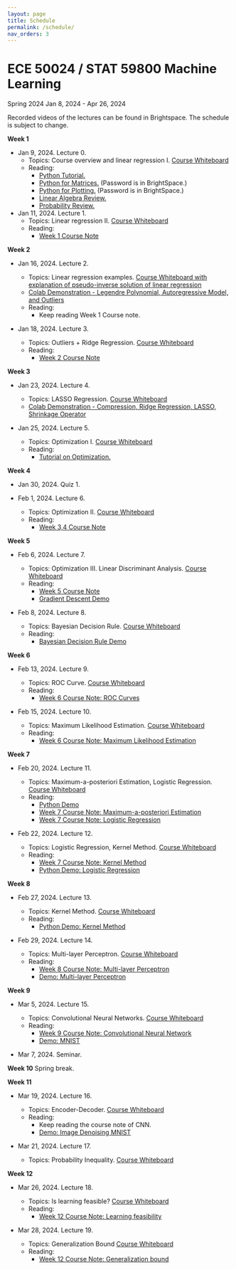 ```yaml
---
layout: page
title: Schedule
permalink: /schedule/
nav_orders: 3
---
```


# ECE 50024 / STAT 59800 Machine Learning
Spring 2024
Jan 8, 2024 - Apr 26, 2024  

Recorded videos of the lectures can be found in Brightspace. The schedule is subject to change. 

**Week 1**
- Jan 9, 2024. Lecture 0. 
    - Topics: Course overview and linear regression I. [Course Whiteboard](https://purdue.brightspace.com/d2l/le/content/949573/viewContent/15676344/View)
    - Reading: 
        - [Python Tutorial.](../resources/python.html) 
        - [Python for Matrices.](https://drive.google.com/file/d/1H7oBGaskGj09dAYjE3uAScMsgOM2aS2S/view) (Password is in BrightSpace.)
        - [Python for Plotting.](https://drive.google.com/file/d/1U_RlofuGRKJMLgyqjwCmpJtC63mPUQ5V/view) (Password is in BrightSpace.)
        - [Linear Algebra Review.](https://engineering.purdue.edu/ChanGroup/ECE595/files/Tutorial_01_algebra.pdf)
        - [Probability Review.](https://engineering.purdue.edu/ChanGroup/ECE595/files/Tutorial_02_prob.pdf)
- Jan 11, 2024. Lecture 1.
    - Topics: Linear regression II. [Course Whiteboard](https://purdue.brightspace.com/d2l/le/content/949573/viewContent/15701121/View)
    - Reading:
         - [Week 1 Course Note](https://purdue.brightspace.com/d2l/le/content/949573/viewContent/15701143/View)

**Week 2**  
- Jan 16, 2024. Lecture 2.
    - Topics: Linear regression examples. [Course Whiteboard with explanation of pseudo-inverse solution of linear regression](https://purdue.brightspace.com/d2l/le/content/949573/viewContent/15732360/View) 
    - [Colab Demonstration - Legendre Polynomial, Autoregressive Model, and Outliers](https://purdue.brightspace.com/d2l/le/content/949573/viewContent/15732389/View)
    - Reading:
        - Keep reading Week 1 Course note.  

- Jan 18, 2024. Lecture 3.
    - Topics: Outliers + Ridge Regression. [Course Whiteboard](https://purdue.brightspace.com/d2l/le/content/949573/viewContent/15740498/View)
    - Reading:
        - [Week 2 Course Note](https://purdue.brightspace.com/d2l/le/content/949573/viewContent/15740781/View)

**Week 3**
- Jan 23, 2024. Lecture 4.  
    - Topics: LASSO Regression. [Course Whiteboard](https://purdue.brightspace.com/d2l/le/content/949573/viewContent/15764256/View)
    - [Colab Demonstration - Compression, Ridge Regression, LASSO, Shrinkage Operator](https://colab.research.google.com/drive/1bljOM3wQJeFG_tX3u5HRDQy73KZULccW)

- Jan 25, 2024. Lecture 5.
    - Topics: Optimization I. [Course Whiteboard](https://purdue.brightspace.com/d2l/le/content/949573/viewContent/15775232/View)
    - Reading:
        - [Tutorial on Optimization.](https://engineering.purdue.edu/ChanGroup/ECE595/files/Tutorial_04_optima.pdf)

**Week 4**
- Jan 30, 2024. Quiz 1.

- Feb 1, 2024. Lecture 6.  
    - Topics: Optimization II. [Course Whiteboard](https://purdue.brightspace.com/d2l/le/content/949573/viewContent/15806562/View)
    - Reading: 
        - [Week 3,4 Course Note](https://purdue.brightspace.com/d2l/le/content/949573/viewContent/15806754/View)

**Week 5**
- Feb 6, 2024. Lecture 7.
    - Topics: Optimization III. Linear Discriminant Analysis. [Course Whiteboard](https://purdue.brightspace.com/d2l/le/content/949573/viewContent/15824599/View)
    - Reading:
        - [Week 5 Course Note](https://purdue.brightspace.com/d2l/le/content/949573/viewContent/15825066/View)
        - [Gradient Descent Demo](https://blog.skz.dev/gradient-descent)

- Feb 8, 2024. Lecture 8.
    - Topics: Bayesian Decision Rule. [Course Whiteboard](https://purdue.brightspace.com/d2l/le/content/949573/viewContent/15835117/View)
    - Reading:
        - [Bayesian Decision Rule Demo](https://colab.research.google.com/drive/1DSN0z1GNAyok8_gC1YbyzmU_xN5Vho7J)

**Week 6**
- Feb 13, 2024. Lecture 9.
    - Topics: ROC Curve. [Course Whiteboard](https://purdue.brightspace.com/d2l/le/content/949573/viewContent/15852631/View)
    - Reading: 
        - [Week 6 Course Note: ROC Curves](https://purdue.brightspace.com/d2l/le/content/949573/viewContent/15835117/View)

- Feb 15, 2024. Lecture 10.
    - Topics: Maximum Likelihood Estimation. [Course Whiteboard](https://purdue.brightspace.com/d2l/le/content/949573/viewContent/15866884/View)
    - Reading:
        - [Week 6 Course Note: Maximum Likelihood Estimation](https://purdue.brightspace.com/d2l/le/content/949573/viewContent/15852681/View)

**Week 7**
- Feb 20, 2024. Lecture 11.
    - Topics: Maximum-a-posteriori Estimation, Logistic Regression. [Course Whiteboard](https://purdue.brightspace.com/d2l/le/content/949573/viewContent/15881994/View)
    - Reading:
        - [Python Demo](https://colab.research.google.com/drive/187eDDEAe_jJfvS3TPUc6xhpFw2Yect2T)
        - [Week 7 Course Note: Maximum-a-posteriori Estimation](https://purdue.brightspace.com/d2l/le/content/949573/viewContent/15882013/View)
        - [Week 7 Course Note: Logistic Regression](https://purdue.brightspace.com/d2l/le/content/949573/viewContent/15882014/View)

- Feb 22, 2024. Lecture 12.
    - Topics: Logistic Regression, Kernel Method. [Course Whiteboard](https://purdue.brightspace.com/d2l/le/content/949573/viewContent/15889954/View)
    - Reading:
        - [Week 7 Course Note: Kernel Method](https://purdue.brightspace.com/d2l/le/content/949573/viewContent/15889962/View)
        - [Python Demo: Logistic Regression](https://colab.research.google.com/drive/1OFKZAFdPQPWsJoRL44eBHA7q4_lO0Wha?usp=sharing)

**Week 8**
- Feb 27, 2024. Lecture 13.
    - Topics: Kernel Method. [Course Whiteboard](https://purdue.brightspace.com/d2l/le/content/949573/viewContent/15917141/View)
    - Reading:
        - [Python Demo: Kernel Method](https://colab.research.google.com/drive/1MLeV_6qLEID8SeM5r8DGl1PZ1jZYon2W)

- Feb 29, 2024. Lecture 14.
    - Topics: Multi-layer Perceptron. [Course Whiteboard](https://purdue.brightspace.com/d2l/le/content/949573/viewContent/15918453/View)
    - Reading:
        - [Week 8 Course Note: Multi-layer Perceptron](https://purdue.brightspace.com/d2l/le/content/949573/viewContent/15918608/View)
        - [Demo: Multi-layer Perceptron](https://playground.tensorflow.org/)

**Week 9**
- Mar 5, 2024. Lecture 15.
    - Topics: Convolutional Neural Networks. [Course Whiteboard](https://purdue.brightspace.com/d2l/le/content/949573/viewContent/15937885/View)
    - Reading:
        - [Week 9 Course Note: Convolutional Neural Network](https://purdue.brightspace.com/d2l/le/content/949573/viewContent/15937948/View)
        - [Demo: MNIST](https://colab.research.google.com/drive/1C8tLA5__49o-_3vFk3paxPMfHOgYUctG?usp=sharing)

- Mar 7, 2024. Seminar.

**Week 10**
Spring break.

**Week 11**
- Mar 19, 2024. Lecture 16.
    - Topics: Encoder-Decoder. [Course Whiteboard](https://purdue.brightspace.com/d2l/le/content/949573/viewContent/15970311/View)
    - Reading:
        - Keep reading the course note of CNN.
        - [Demo: Image Denoising MNIST](https://colab.research.google.com/drive/1C8tLA5__49o-_3vFk3paxPMfHOgYUctG?usp=sharing)

- Mar 21, 2024. Lecture 17.
    - Topics: Probability Inequality. [Course Whiteboard](https://purdue.brightspace.com/d2l/le/content/949573/viewContent/15979175/View)

**Week 12**
- Mar 26, 2024. Lecture 18.
    - Topics: Is learning feasible? [Course Whiteboard](https://purdue.brightspace.com/d2l/le/content/949573/viewContent/15996282/View)
    - Reading:
        - [Week 12 Course Note: Learning feasibility](https://purdue.brightspace.com/d2l/le/content/949573/viewContent/15996284/View)

- Mar 28, 2024. Lecture 19.
    - Topics: Generalization Bound [Course Whiteboard](https://purdue.brightspace.com/d2l/le/content/949573/viewContent/16004955/View)
    - Reading:
        - [Week 12 Course Note: Generalization bound](https://purdue.brightspace.com/d2l/le/content/949573/viewContent/16004958/View)